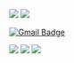 <img src="https://capsule-render.vercel.app/api?type=waving&color=auto&height=200&section=header&text=WASSUP2&fontSize=70" />


<img id="rpdlszjs4@gmail.com" src="https://img.shields.io/badge/Gmail-D14836?style=for-the-badge&logo=gmail&logoColor=white" />

<script>
document.getElementById("rpdlszjs4@gmail.com").addEventListener("click", function() {
    // 클립보드에 내 이메일 주소 복사
    var emailAddress = "rpdlszjs4@gmail.com"; // 복사할 이메일 주소
    navigator.clipboard.writeText(emailAddress).then(function() {
        console.log("이메일 주소가 클립보드에 복사되었습니다: " + emailAddress);
        // 여기에 추가적으로 할 작업을 수행할 수 있습니다.
    }, function(error) {
        console.error("클립보드 복사 실패: ", error);
    });
});
</script>

[![Gmail Badge](https://img.shields.io/badge/Gmail-D14836?style=for-the-badge&logo=gmail&logoColor=white)](mailto:rpdlszjs4@gmail.com)


<img src="https://img.shields.io/badge/Gmail-D14836?style=for-the-badge&logo=gmail&logoColor=white" /> <img src="https://img.shields.io/badge/Python-14354C?style=for-the-badge&logo=python&logoColor=white" /> <img src="https://img.shields.io/badge/MySQL-00000F?style=for-the-badge&logo=mysql&logoColor=white" />








